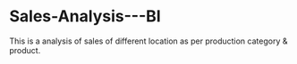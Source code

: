# Sales-Analysis---BI
This is a analysis of sales of different location as per production category & product.
